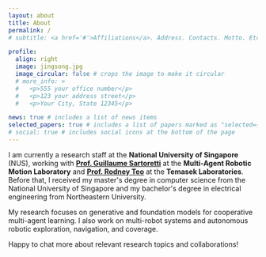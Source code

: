 ```yaml
---
layout: about
title: About
permalink: /
# subtitle: <a href='#'>Affiliations</a>. Address. Contacts. Motto. Etc.

profile:
  align: right
  image: jingsong.jpg
  image_circular: false # crops the image to make it circular
  # more_info: >
  #   <p>555 your office number</p>
  #   <p>123 your address street</p>
  #   <p>Your City, State 12345</p>

news: true # includes a list of news items
selected_papers: true # includes a list of papers marked as "selected={true}"
# social: true # includes social icons at the bottom of the page
---
```


I am currently a research staff at the **National University of Singapore** (NUS), working with [**Prof. Guillaume Sartoretti**](https://www.marmotlab.org/bio.html) at the **Multi-Agent Robotic Motion Laboratory** and [**Prof. Rodney Teo**](https://temasek-labs.nus.edu.sg/program/program_flightscienceswarm_tsltshr.html) at the **Temasek Laboratories**. Before that, I received my master's degree in computer science from the National University of Singapore and my bachelor's degree in electrical engineering from Northeastern University.

My research focuses on generative and foundation models for cooperative multi-agent learning. I also work on multi-robot systems and autonomous robotic exploration, navigation, and coverage.

Happy to chat more about relevant research topics and collaborations!

